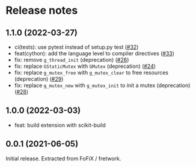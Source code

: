 # Release notes

## 1.1.0 (2022-03-27)

- ci(tests): use pytest instead of setup.py test ([#32](https://github.com/fofix/python-mixstream/pull/32))
- feat(cython): add the language level to compiler directives ([#33](https://github.com/fofix/python-mixstream/pull/33))
- fix: remove `g_thread_init` (deprecation) ([#26](https://github.com/fofix/python-mixstream/pull/26))
- fix: replace `GStaticMutex` with `GMutex` (deprecation) ([#24](https://github.com/fofix/python-mixstream/pull/24))
- fix: replace `g_mutex_free` with `g_mutex_clear` to free resources (deprecation) ([#29](https://github.com/fofix/python-mixstream/pull/29))
- fix: replace `g_mutex_new` with `g_mutex_init` to init a mutex (deprecation) ([#28](https://github.com/fofix/python-mixstream/pull/28))

## 1.0.0 (2022-03-03)

- feat: build extension with scikit-build

## 0.0.1 (2021-06-05)

Initial release. Extracted from FoFiX / fretwork.
